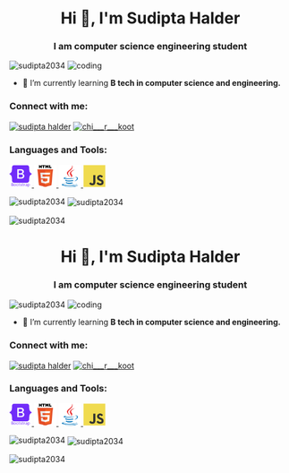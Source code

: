 <h1 align="center">Hi 👋, I'm Sudipta Halder</h1>
<h3 align="center">I am computer science engineering student</h3>
<img align="right"alt="coding"width="400"src="https://user-images.githubusercontent.com/55389276/140866485-8fb1c876-9a8f-4d6a-98dc-08c4981eaf70.gif">
<p align="left"> <img src="https://komarev.com/ghpvc/?username=sudipta2034&label=Profile%20views&color=0e75b6&style=flat" alt="sudipta2034" /> </p>

- 🌱 I’m currently learning **B tech in computer science and engineering.**

<h3 align="left">Connect with me:</h3>
<p align="left">
<a href="https://fb.com/sudipta halder" target="blank"><img align="center" src="https://raw.githubusercontent.com/rahuldkjain/github-profile-readme-generator/master/src/images/icons/Social/facebook.svg" alt="sudipta halder" height="30" width="40" /></a>
<a href="https://instagram.com/chi___r___koot" target="blank"><img align="center" src="https://raw.githubusercontent.com/rahuldkjain/github-profile-readme-generator/master/src/images/icons/Social/instagram.svg" alt="chi___r___koot" height="30" width="40" /></a>
</p>

<h3 align="left">Languages and Tools:</h3>
<p align="left"> <a href="https://getbootstrap.com" target="_blank" rel="noreferrer"> <img src="https://raw.githubusercontent.com/devicons/devicon/master/icons/bootstrap/bootstrap-plain-wordmark.svg" alt="bootstrap" width="40" height="40"/> </a> <a href="https://www.w3.org/html/" target="_blank" rel="noreferrer"> <img src="https://raw.githubusercontent.com/devicons/devicon/master/icons/html5/html5-original-wordmark.svg" alt="html5" width="40" height="40"/> </a> <a href="https://www.java.com" target="_blank" rel="noreferrer"> <img src="https://raw.githubusercontent.com/devicons/devicon/master/icons/java/java-original.svg" alt="java" width="40" height="40"/> </a> <a href="https://developer.mozilla.org/en-US/docs/Web/JavaScript" target="_blank" rel="noreferrer"> <img src="https://raw.githubusercontent.com/devicons/devicon/master/icons/javascript/javascript-original.svg" alt="javascript" width="40" height="40"/> </a> </p>

<p><img align="left" src="https://github-readme-stats.vercel.app/api/top-langs?username=sudipta2034&show_icons=true&locale=en&layout=compact" alt="sudipta2034" /></p>

<p>&nbsp;<img align="center" src="https://github-readme-stats.vercel.app/api?username=sudipta2034&show_icons=true&locale=en" alt="sudipta2034" /></p>

<p><img align="center" src="https://github-readme-streak-stats.herokuapp.com/?user=sudipta2034&" alt="sudipta2034" /></p><h1 align="center">Hi 👋, I'm Sudipta Halder</h1>
<h3 align="center">I am computer science engineering student</h3>
<img align="right"alt="coding"width="400"src="https://user-images.githubusercontent.com/55389276/140866485-8fb1c876-9a8f-4d6a-98dc-08c4981eaf70.gif">
<p align="left"> <img src="https://komarev.com/ghpvc/?username=sudipta2034&label=Profile%20views&color=0e75b6&style=flat" alt="sudipta2034" /> </p>

- 🌱 I’m currently learning **B tech in computer science and engineering.**

<h3 align="left">Connect with me:</h3>
<p align="left">
<a href="https://fb.com/sudipta halder" target="blank"><img align="center" src="https://raw.githubusercontent.com/rahuldkjain/github-profile-readme-generator/master/src/images/icons/Social/facebook.svg" alt="sudipta halder" height="30" width="40" /></a>
<a href="https://instagram.com/chi___r___koot" target="blank"><img align="center" src="https://raw.githubusercontent.com/rahuldkjain/github-profile-readme-generator/master/src/images/icons/Social/instagram.svg" alt="chi___r___koot" height="30" width="40" /></a>
</p>

<h3 align="left">Languages and Tools:</h3>
<p align="left"> <a href="https://getbootstrap.com" target="_blank" rel="noreferrer"> <img src="https://raw.githubusercontent.com/devicons/devicon/master/icons/bootstrap/bootstrap-plain-wordmark.svg" alt="bootstrap" width="40" height="40"/> </a> <a href="https://www.w3.org/html/" target="_blank" rel="noreferrer"> <img src="https://raw.githubusercontent.com/devicons/devicon/master/icons/html5/html5-original-wordmark.svg" alt="html5" width="40" height="40"/> </a> <a href="https://www.java.com" target="_blank" rel="noreferrer"> <img src="https://raw.githubusercontent.com/devicons/devicon/master/icons/java/java-original.svg" alt="java" width="40" height="40"/> </a> <a href="https://developer.mozilla.org/en-US/docs/Web/JavaScript" target="_blank" rel="noreferrer"> <img src="https://raw.githubusercontent.com/devicons/devicon/master/icons/javascript/javascript-original.svg" alt="javascript" width="40" height="40"/> </a> </p>

<p><img align="left" src="https://github-readme-stats.vercel.app/api/top-langs?username=sudipta2034&show_icons=true&locale=en&layout=compact" alt="sudipta2034" /></p>

<p>&nbsp;<img align="center" src="https://github-readme-stats.vercel.app/api?username=sudipta2034&show_icons=true&locale=en" alt="sudipta2034" /></p>

<p><img align="center" src="https://github-readme-streak-stats.herokuapp.com/?user=sudipta2034&" alt="sudipta2034" /></p>
